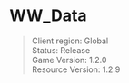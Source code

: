 # WW_Data

> Client region: Global</br>
> Status: Release</br>
> Game Version: 1.2.0</br>
> Resource Version: 1.2.9</br>
